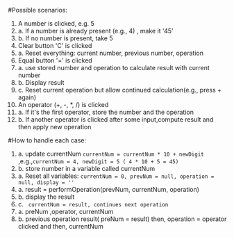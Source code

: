 #Possible scenarios:
1. A number is clicked, e.g. 5
1. a. If a number is already present (e.g., 4) , make it '45'
1. b. If no number is present, take 5
2. Clear button 'C' is clicked
2. a. Reset everything: current number, previous number, operation
3. Equal button '=' is clicked
3. a. use stored number and operation to calculate result with current number
3. b. Display result
3. c. Reset current operation but allow continued calculation(e.g., press + again)
4. An operator (+, -, *, /) is clicked  
4. a. If it's the first operator, store the number and the operation  
4. b. If another operator is clicked after some input,compute result and then apply new operation

#How to handle each case:
1. a. update currentNum ```currentNum = currentNum * 10 + newDigit``` ,e.g.,``` currentNum = 4, newDigit = 5 ( 4 * 10 + 5 = 45) ```
1. b. store number in a variable called currentNum
2. a. Reset all variables:
    ``` currentNum = 0, prevNum = null, operation = null, display = '' ```
3. a. result = performOperation(prevNum, currentNum, operation)
3. b. display the result
3. c. ``` currentNum = result, continues next operation```
4. a. preNum ,operator, currentNum 
4. b. previous operation result( preNum = result) then,
     operation = operator clicked and then,
     currentNum

        

